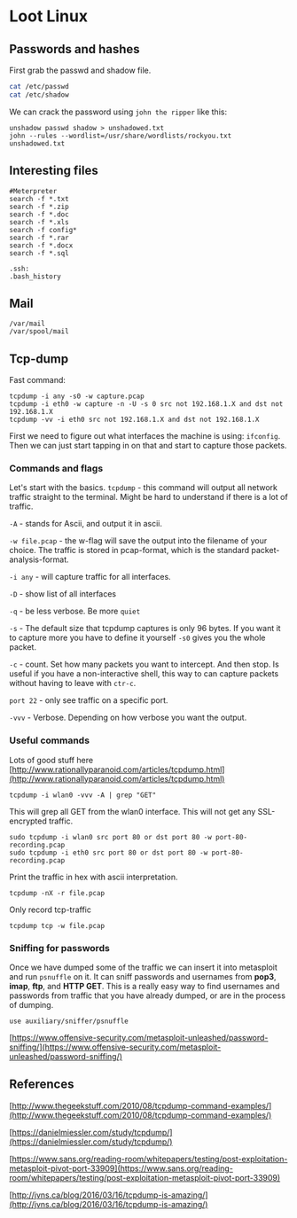 # Loot Linux

## Passwords and hashes

First grab the passwd and shadow file.

```bash
cat /etc/passwd
cat /etc/shadow
```

We can crack the password using `john the ripper` like this:

```text
unshadow passwd shadow > unshadowed.txt
john --rules --wordlist=/usr/share/wordlists/rockyou.txt unshadowed.txt
```

## Interesting files

```text
#Meterpreter
search -f *.txt
search -f *.zip
search -f *.doc
search -f *.xls
search -f config*
search -f *.rar
search -f *.docx
search -f *.sql

.ssh:
.bash_history
```

## Mail

```text
/var/mail
/var/spool/mail
```

## Tcp-dump

Fast command:

```text
tcpdump -i any -s0 -w capture.pcap
tcpdump -i eth0 -w capture -n -U -s 0 src not 192.168.1.X and dst not 192.168.1.X
tcpdump -vv -i eth0 src not 192.168.1.X and dst not 192.168.1.X
```

First we need to figure out what interfaces the machine is using: `ifconfig`. Then we can just start tapping in on that and start to capture those packets.

### Commands and flags

Let's start with the basics. `tcpdump` - this command will output all network traffic straight to the terminal. Might be hard to understand if there is a lot of traffic.

`-A` - stands for Ascii, and output it in ascii.

`-w file.pcap` - the w-flag will save the output into the filename of your choice. The traffic is stored in pcap-format, which is the standard packet-analysis-format.

`-i any` - will capture traffic for all interfaces.

`-D` - show list of all interfaces

`-q` - be less verbose. Be more `quiet`

`-s` - The default size that tcpdump captures is only 96 bytes. If you want it to capture more you have to define it yourself `-s0` gives you the whole packet.

`-c` - count. Set how many packets you want to intercept. And then stop. Is useful if you have a non-interactive shell, this way to can capture packets without having to leave with `ctr-c`.

`port 22` - only see traffic on a specific port.

`-vvv` - Verbose. Depending on how verbose you want the output.

### Useful commands

Lots of good stuff here [http://www.rationallyparanoid.com/articles/tcpdump.html](http://www.rationallyparanoid.com/articles/tcpdump.html)

```text
tcpdump -i wlan0 -vvv -A | grep "GET"
```

This will grep all GET from the wlan0 interface. This will not get any SSL-encrypted traffic.

```text
sudo tcpdump -i wlan0 src port 80 or dst port 80 -w port-80-recording.pcap
sudo tcpdump -i eth0 src port 80 or dst port 80 -w port-80-recording.pcap
```

Print the traffic in hex with ascii interpretation.

```text
tcpdump -nX -r file.pcap
```

Only record tcp-traffic

```text
tcpdump tcp -w file.pcap
```

### Sniffing for passwords

Once we have dumped some of the traffic we can insert it into metasploit and run `psnuffle` on it. It can sniff passwords and usernames from **pop3**, **imap**, **ftp**, and **HTTP GET**. This is a really easy way to find usernames and passwords from traffic that you have already dumped, or are in the process of dumping.

```text
use auxiliary/sniffer/psnuffle
```

[https://www.offensive-security.com/metasploit-unleashed/password-sniffing/](https://www.offensive-security.com/metasploit-unleashed/password-sniffing/)

## References

[http://www.thegeekstuff.com/2010/08/tcpdump-command-examples/](http://www.thegeekstuff.com/2010/08/tcpdump-command-examples/)

[https://danielmiessler.com/study/tcpdump/](https://danielmiessler.com/study/tcpdump/)

[https://www.sans.org/reading-room/whitepapers/testing/post-exploitation-metasploit-pivot-port-33909](https://www.sans.org/reading-room/whitepapers/testing/post-exploitation-metasploit-pivot-port-33909)

[http://jvns.ca/blog/2016/03/16/tcpdump-is-amazing/](http://jvns.ca/blog/2016/03/16/tcpdump-is-amazing/)

